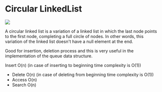 # Circular LinkedList
<img src="https://upload.wikimedia.org/wikipedia/commons/thumb/d/df/Circularly-linked-list.svg/525px-Circularly-linked-list.svg.png" />

A circular linked list is a variation of a linked list in which the last node points to the first node, completing
a full circle of nodes. In other words, this variation of the linked list doesn't have a null element at the end.

Good for insertion, deletion process and this is very useful in the implementation of the queue data structure.

Insert O(n) (in case of inserting to beginning time complexity is O(1))
 * Delete O(n) (in case of deleting from beginning time complexity is O(1))
 * Access O(n)
 * Search O(n)

